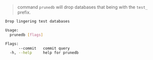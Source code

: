 > command `prunedb` will drop databases that being with the `test_` prefix.

```sh
Drop lingering test databases

Usage:
  prunedb [flags]

Flags:
      --commit   commit query
  -h, --help     help for prunedb
```
